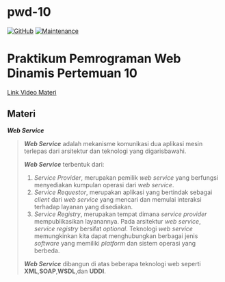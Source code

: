 # pwd-10
[![GitHub](https://img.shields.io/github/license/himawanTIF/pwd-10?style=flat-square)](https://github.com/himawanTIF/pwd-10/blob/main/LICENSE)
[![Maintenance](https://img.shields.io/maintenance/yes/2020?style=flat-square)](https://github.com/himawanTIF/pwd-10/graphs/commit-activity)

# Praktikum Pemrograman Web Dinamis Pertemuan 10
[Link Video Materi](https://www.youtube.com/watch?v=tHt2649CfAU)

## Materi
__*Web Service*__

> __*Web Service*__ adalah mekanisme komunikasi dua aplikasi mesin terlepas dari arsitektur dan teknologi yang digarisbawahi.
>
> __*Web Service*__ terbentuk dari:
> 1. *Service Provider*, merupakan pemilik *web service* yang berfungsi menyediakan kumpulan operasi dari *web service*.
> 2. *Service Requestor*, merupakan aplikasi yang bertindak sebagai *client* dari *web service* yang mencari dan memulai interaksi terhadap layanan yang disediakan.
> 3. *Service Registry*, merupakan tempat dimana *service provider* mempublikasikan layanannya.
> Pada arsitektur *web service*, *service registry* bersifat *optional*. Teknologi *web service* memungkinkan kita dapat menghubungkan berbagai jenis *software* yang memiliki *platform* dan sistem operasi yang berbeda.
>
> __*Web Service*__ dibangun di atas beberapa teknologi web seperti __XML__,**SOAP**,**WSDL**,dan **UDDI**.
